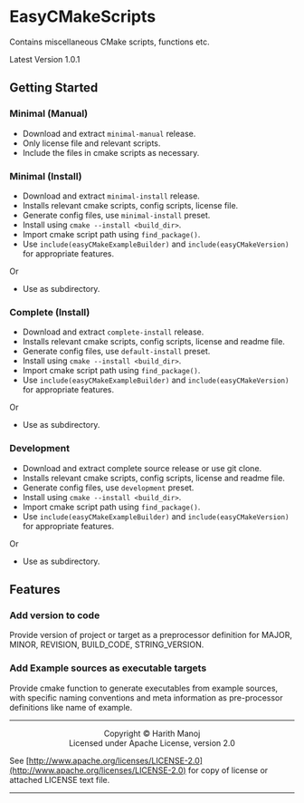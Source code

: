 # EasyCMakeScripts

Contains miscellaneous CMake scripts, functions etc.

Latest Version 1.0.1

## Getting Started

### Minimal (Manual)

- Download and extract `minimal-manual` release.
- Only license file and relevant scripts.
- Include the files in cmake scripts as necessary.

### Minimal (Install)

- Download and extract `minimal-install` release.
- Installs relevant cmake scripts, config scripts, license file.
- Generate config files, use `minimal-install` preset.
- Install using `cmake --install <build_dir>`.
- Import cmake script path using `find_package()`.
- Use `include(easyCMakeExampleBuilder)` and `include(easyCMakeVersion)` for appropriate features.

Or

- Use as subdirectory.

### Complete (Install)

- Download and extract `complete-install` release.
- Installs relevant cmake scripts, config scripts, license and readme file.
- Generate config files, use `default-install` preset.
- Install using `cmake --install <build_dir>`.
- Import cmake script path using `find_package()`.
- Use `include(easyCMakeExampleBuilder)` and `include(easyCMakeVersion)` for appropriate features.

Or

- Use as subdirectory.

### Development 

- Download and extract complete source release or use git clone.
- Installs relevant cmake scripts, config scripts, license and readme file.
- Generate config files, use `development` preset.
- Install using `cmake --install <build_dir>`.
- Import cmake script path using `find_package()`.
- Use `include(easyCMakeExampleBuilder)` and `include(easyCMakeVersion)` for appropriate features.

Or

- Use as subdirectory.

## Features

### Add version to code

Provide version of project or target as a preprocessor definition for MAJOR, MINOR, REVISION, BUILD_CODE, STRING_VERSION.

### Add Example sources as executable targets

Provide cmake function to generate executables from example sources, with specific naming conventions and meta information as pre-processor definitions like name of example.

<hr/>
<p style="text-align: center;">
Copyright &copy; Harith Manoj <br>
Licensed under Apache License, version 2.0 <br></p>

See [http://www.apache.org/licenses/LICENSE-2.0](http://www.apache.org/licenses/LICENSE-2.0) for copy of license or attached LICENSE text file.

<hr/>